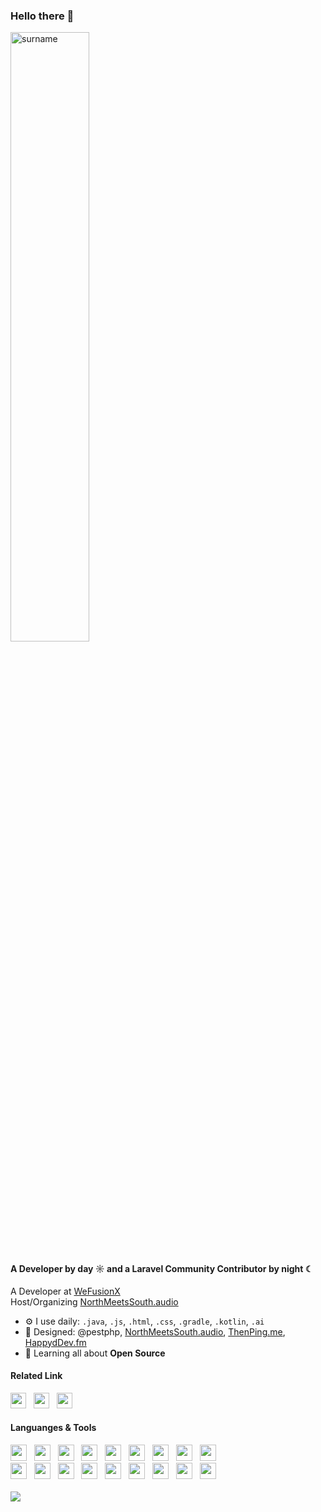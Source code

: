 ### Hello there 👋
   <a> <img src="https://cdn.discordapp.com/attachments/1154339185956757524/1154355581591752755/20230921_164747.png" alt="surname" align="center" height="50%" width="50%"></a>
<br>

#### A Developer by day ☼ and a Laravel Community Contributor by night ☾

A Developer at [WeFusionX](https://wfxlabs.rin4ever.xyz)<br>
Host/Organizing [NorthMeetsSouth.audio](https://www.northmeetssouth.audio)<br>


- ⚙️ I use daily: `.java`, `.js`, `.html`, `.css`, `.gradle`, `.kotlin`, `.ai`
- 💅 Designed: @pestphp, [NorthMeetsSouth.audio](https://www.northmeetssouth.audio), [ThenPing.me](https://thenping.me), [HappydDev.fm](https://www.happydev.fm)
- 🌱 Learning all about **Open Source**

#### Related Link
<div>
    <a href="https://rin4ever.xyz"><img src="https://media.discordapp.net/attachments/1154339185956757524/1154347863053193337/replicate-prediction-2b3vhgjbq3wrbi2gmqpggdd6hm.png" height="25" width="25"></a>
    &nbsp;
    <a href="https://youtube.com/@mikapikazo_"><img src="https://i.imgur.com/WLd5nyq.png" height="25" width="25"></a>
    &nbsp;
    <a href="https://dsc.bio/realhymika"><img src="https://i.imgur.com/CZU39q2.png" height="25" width="25"></a>
    &nbsp;
</div>

#### Languanges & Tools
<div align="left" >
  <a href="https://developer.android.com"><img src="https://skillicons.dev/icons?i=androidstudio" height="26" width="26"></a>
  &nbsp;
  <a href="https://gradle.org/"><img src="https://skillicons.dev/icons?i=gradle" height="26" width="26"></a>
  &nbsp;
  <a href="https://flutter.dev/"><img src="https://skillicons.dev/icons?i=flutter" height="26" width="26"></a>
  &nbsp;
  <a href="https://aiscripts.com"><img src="https://skillicons.dev/icons?i=aiscript" height="26" width="26"></a>
  &nbsp;
  <a href="https://www.mysql.com/"><img src="https://skillicons.dev/icons?i=mysql" height="26" width="26"></a>
  &nbsp;
  <a href="https://kotlinlang.org"><img src="https://skillicons.dev/icons?i=kotlin" height="26" width="26"></a>
  &nbsp;
  <a href="https://www.java.com/"><img src="https://skillicons.dev/icons?i=java" height="26" width="26"></a>
  &nbsp;
  <a href="https://python.org"><img src="https://skillicons.dev/icons?i=python" height="26" width="26"></a>
  &nbsp;
  <a href="https://www.typescriptlang.org/"><img src="https://skillicons.dev/icons?i=ts" height="26" width="26"></a>
  &nbsp;
 <div>
 <div>
  <a href="https://www.w3schools.com/cs/index.php"><img src="https://skillicons.dev/icons?i=cs" height="26" width="26"></a>
  &nbsp;
  <a href="https://w3.org/html"><img src="https://skillicons.dev/icons?i=html" height="26" width="26"></a>
  &nbsp;
  <a href="https://w3schools.com/css"><img src="https://skillicons.dev/icons?i=css" height="26" width="26"></a>
  &nbsp;
  <a href="https://javascript.com"><img src="https://skillicons.dev/icons?i=javascript" height="26" width="26"></a>
  &nbsp;
  <a href="https://nodejs.org"><img src="https://skillicons.dev/icons?i=nodejs" height="26" width="26"></a>
  &nbsp;
  <a href="https://www.electronjs.org/"><img src="https://skillicons.dev/icons?i=electron" height="26" width="26"></a>
  &nbsp;
  <a href="https://git-scm.com"><img src="https://skillicons.dev/icons?i=git" height="26" width="26"></a>
  &nbsp;
  <a href="https://github.com"><img src="https://skillicons.dev/icons?i=github" height="26" width="26"></a>
  &nbsp;
  <a href="https://code.visualstudio.com"><img src="https://skillicons.dev/icons?i=vscode" height="26" width="26"></a>
  &nbsp;
  </div>
    <br>
  <a href="https://rin4ever.xyz/" >
   <img src="https://lanyard.kyrie25.me/api/886971572668219392?waveColor=8B8BFA&waveSpotifyColor=B48EF7&gradient=7E37F9-B48EF7-E568C4&imgStyle=square&idleMessage=Probably%20doing%20something%20else...">
  </a>
  <br>
